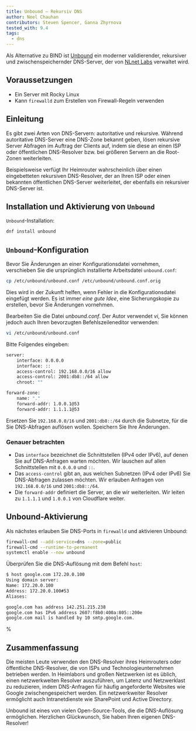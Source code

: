 ```yaml
---
title: Unbound – Rekursiv DNS
author: Neel Chauhan
contributors: Steven Spencer, Ganna Zhyrnova
tested_with: 9.4
tags:
  - dns
---
```


Als Alternative zu BIND ist [Unbound](https://www.nlnetlabs.nl/projects/unbound/about/) ein moderner validierender, rekursiver und zwischenspeichernder DNS-Server, der von [NLnet Labs](https://www.nlnetlabs.nl/) verwaltet wird.

## Voraussetzungen

- Ein Server mit Rocky Linux
- Kann `firewalld` zum Erstellen von Firewall-Regeln verwenden

## Einleitung

Es gibt zwei Arten von DNS-Servern: autoritative und rekursive. Während autoritative DNS-Server eine DNS-Zone bekannt geben, lösen rekursive Server Abfragen im Auftrag der Clients auf, indem sie diese an einen ISP oder öffentlichen DNS-Resolver bzw. bei größeren Servern an die Root-Zonen weiterleiten.

Beispielsweise verfügt Ihr Heimrouter wahrscheinlich über einen eingebetteten rekursiven DNS-Resolver, der an Ihren ISP oder einen bekannten öffentlichen DNS-Server weiterleitet, der ebenfalls ein rekursiver DNS-Server ist.

## Installation und Aktivierung von `Unbound`

`Unbound`-Installation:

```bash
dnf install unbound
```

## `Unbound`-Konfiguration

Bevor Sie Änderungen an einer Konfigurationsdatei vornehmen, verschieben Sie die ursprünglich installierte Arbeitsdatei `unbound.conf`:

```bash
cp /etc/unbound/unbound.conf /etc/unbound/unbound.conf.orig
```

Dies wird in der Zukunft helfen, wenn Fehler in die Konfigurationsdatei eingefügt werden. Es ist immer _eine gute Idee_, eine Sicherungskopie zu erstellen, bevor Sie Änderungen vornehmen.

Bearbeiten Sie die Datei _unbound.conf_. Der Autor verwendet _vi_, Sie können jedoch auch Ihren bevorzugten Befehlszeileneditor verwenden:

```bash
vi /etc/unbound/unbound.conf
```

Bitte Folgendes eingeben:

```bash
server:
    interface: 0.0.0.0
    interface: ::
    access-control: 192.168.0.0/16 allow
    access-control: 2001:db8::/64 allow
    chroot: ""

forward-zone:
    name: "."
    forward-addr: 1.0.0.1@53
    forward-addr: 1.1.1.1@53
```

Ersetzen Sie `192.168.0.0/16` und `2001:db8::/64` durch die Subnetze, für die Sie DNS-Abfragen auflösen wollen. Speichern Sie Ihre Änderungen.

### Genauer betrachten

- Das `interface` bezeichnet die Schnittstellen (IPv4 oder IPv6), auf denen Sie auf DNS-Anfragen warten möchten. Wir lauschen auf allen Schnittstellen mit `0.0.0.0` und `::`.
- Das `access-control` gibt an, aus welchen Subnetzen (IPv4 oder IPv6) Sie DNS-Abfragen zulassen möchten. Wir erlauben Anfragen von `192.168.0.0/16` und `2001:db8::/64`.
- Die `forward-addr` definiert die Server, an die wir weiterleiten. Wir leiten zu `1.1.1.1` und `1.0.0.1` von Cloudflare weiter.

## Unbound-Aktivierung

Als nächstes erlauben Sie DNS-Ports in `firewalld` und aktivieren Unbound:

```bash
firewall-cmd --add-service=dns --zone=public
firewall-cmd --runtime-to-permanent
systemctl enable --now unbound
```

Überprüfen Sie die DNS-Auflösung mit dem Befehl `host`:

```bash
$ host google.com 172.20.0.100
Using domain server:
Name: 172.20.0.100
Address: 172.20.0.100#53
Aliases:

google.com has address 142.251.215.238
google.com has IPv6 address 2607:f8b0:400a:805::200e
google.com mail is handled by 10 smtp.google.com.
```

%

## Zusammenfassung

Die meisten Leute verwenden den DNS-Resolver ihres Heimrouters oder öffentliche DNS-Resolver, die von ISPs und Technologieunternehmen betrieben werden. In Heimlabors und großen Netzwerken ist es üblich, einen netzwerkweiten Resolver auszuführen, um Latenz und Netzwerklast zu reduzieren, indem DNS-Anfragen für häufig angeforderte Websites wie Google zwischengespeichert werden. Ein netzwerkweiter Resolver ermöglicht auch Intranetdienste wie SharePoint und Active Directory.

Unbound ist eines von vielen Open-Source-Tools, die die DNS-Auflösung ermöglichen. Herzlichen Glückwunsch, Sie haben Ihren eigenen DNS-Resolver!

